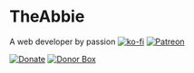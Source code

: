 # TheAbbie
A web developer by passion
[![ko-fi](https://www.ko-fi.com/img/githubbutton_sm.svg)](https://ko-fi.com/K3K31DJFA)
[![Patreon](https://c5.patreon.com/external/logo/become_a_patron_button.png)](https://patreon.com/theabbie)

[![Donate](https://img.shields.io/badge/Donate-PayPal-green.svg)](https://www.paypal.me/theabbie)
[![Donor Box](https://d1iczxrky3cnb2.cloudfront.net/button-medium-blue.png)](https://donorbox.org/theabbie)
